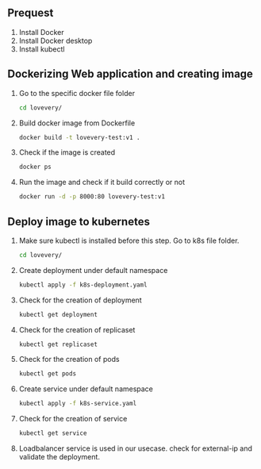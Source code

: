 ## Prequest
1. Install Docker
2. Install Docker desktop
3. Install kubectl

## Dockerizing Web application and creating image
1. Go to the specific docker file folder
    ```bash
    cd lovevery/
2. Build docker image from Dockerfile
    ```bash
    docker build -t lovevery-test:v1 . 
3. Check if the image is created 
    ```bash
    docker ps 
4. Run the image and check if it build correctly or not
    ```bash
    docker run -d -p 8000:80 lovevery-test:v1

## Deploy image to kubernetes
1. Make sure kubectl is installed before this step. Go to k8s file folder.
    ```bash
    cd lovevery/
2. Create deployment under default namespace
    ```bash
    kubectl apply -f k8s-deployment.yaml
3. Check for the creation of deployment 
    ```bash
    kubectl get deployment 
4. Check for the creation of replicaset
    ```bash
    kubectl get replicaset 
5. Check for the creation of pods
    ```bash
    kubectl get pods
6. Create service under default namespace
    ```bash
    kubectl apply -f k8s-service.yaml
7. Check for the creation of service
    ```bash
    kubectl get service
8. Loadbalancer service is used in our usecase. check for  external-ip and validate the deployment.